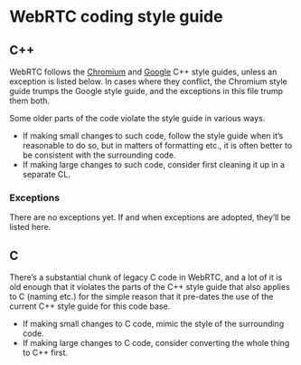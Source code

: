 # WebRTC coding style guide

## C++

WebRTC follows the [Chromium][chr-style] and [Google][goog-style] C++
style guides, unless an exception is listed below. In cases where they
conflict, the Chromium style guide trumps the Google style guide, and
the exceptions in this file trump them both.

[chr-style]: https://chromium.googlesource.com/chromium/src/+/master/styleguide/c++/c++.md
[goog-style]: https://google.github.io/styleguide/cppguide.html

Some older parts of the code violate the style guide in various ways.

* If making small changes to such code, follow the style guide when
  it’s reasonable to do so, but in matters of formatting etc., it is
  often better to be consistent with the surrounding code.
* If making large changes to such code, consider first cleaning it up
  in a separate CL.

### Exceptions

There are no exceptions yet. If and when exceptions are adopted,
they’ll be listed here.

## C

There’s a substantial chunk of legacy C code in WebRTC, and a lot of
it is old enough that it violates the parts of the C++ style guide
that also applies to C (naming etc.) for the simple reason that it
pre-dates the use of the current C++ style guide for this code base.

* If making small changes to C code, mimic the style of the
  surrounding code.
* If making large changes to C code, consider converting the whole
  thing to C++ first.
